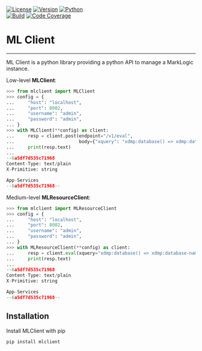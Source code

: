 [![License](https://img.shields.io/github/license/monasticus/mlclient?label=License&style=plastic)](https://github.com/monasticus/mlclient/blob/main/LICENSE)
[![Version](https://img.shields.io/pypi/v/mlclient?color=blue&label=PyPI&style=plastic)](https://pypi.org/project/mlclient/)
[![Python](https://img.shields.io/pypi/pyversions/mlclient?label=Python&style=plastic)](https://www.python.org/)  
[![Build](https://img.shields.io/github/actions/workflow/status/monasticus/mlclient/test.yml?label=Test%20MLClient&style=plastic)](https://github.com/monasticus/mlclient/actions/workflows/test.yml?query=branch%3Amain)
[![Code Coverage](https://img.shields.io/badge/Code%20Coverage-100%25-brightgreen?style=plastic)](https://github.com/monasticus/mlclient/actions/workflows/coverage_badge.yml?query=branch%3Amain)

# ML Client
___

ML Client is a python library providing a python API to manage a MarkLogic instance.

Low-level **MLClient**:
```python
>>> from mlclient import MLClient
>>> config = {
...     "host": "localhost",
...     "port": 8002,
...     "username": "admin",
...     "password": "admin",
... }
>>> with MLClient(**config) as client:
...     resp = client.post(endpoint="/v1/eval",
...                        body={"xquery": "xdmp:database() => xdmp:database-name()"})
...     print(resp.text)
...
--6a5df7d535c71968
Content-Type: text/plain
X-Primitive: string

App-Services
--6a5df7d535c71968--
```

Medium-level **MLResourceClient**:
```python
>>> from mlclient import MLResourceClient
>>> config = {
...     "host": "localhost",
...     "port": 8002,
...     "username": "admin",
...     "password": "admin",
... }
>>> with MLResourceClient(**config) as client:
...     resp = client.eval(xquery="xdmp:database() => xdmp:database-name()")
...     print(resp.text)
...
--6a5df7d535c71968
Content-Type: text/plain
X-Primitive: string

App-Services
--6a5df7d535c71968--
```

## Installation

Install MLClient with pip

```sh
pip install mlclient
```
